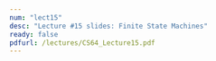 ```yaml
---
num: "lect15"
desc: "Lecture #15 slides: Finite State Machines"
ready: false
pdfurl: /lectures/CS64_Lecture15.pdf
---
```


